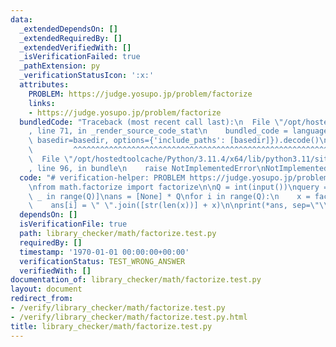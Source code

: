 ```yaml
---
data:
  _extendedDependsOn: []
  _extendedRequiredBy: []
  _extendedVerifiedWith: []
  _isVerificationFailed: true
  _pathExtension: py
  _verificationStatusIcon: ':x:'
  attributes:
    PROBLEM: https://judge.yosupo.jp/problem/factorize
    links:
    - https://judge.yosupo.jp/problem/factorize
  bundledCode: "Traceback (most recent call last):\n  File \"/opt/hostedtoolcache/Python/3.11.4/x64/lib/python3.11/site-packages/onlinejudge_verify/documentation/build.py\"\
    , line 71, in _render_source_code_stat\n    bundled_code = language.bundle(stat.path,\
    \ basedir=basedir, options={'include_paths': [basedir]}).decode()\n          \
    \         ^^^^^^^^^^^^^^^^^^^^^^^^^^^^^^^^^^^^^^^^^^^^^^^^^^^^^^^^^^^^^^^^^^^^^^^^^^^^^^^^^\n\
    \  File \"/opt/hostedtoolcache/Python/3.11.4/x64/lib/python3.11/site-packages/onlinejudge_verify/languages/python.py\"\
    , line 96, in bundle\n    raise NotImplementedError\nNotImplementedError\n"
  code: "# verification-helper: PROBLEM https://judge.yosupo.jp/problem/factorize\n\
    \nfrom math.factorize import factorize\n\nQ = int(input())\nquery = [input() for\
    \ _ in range(Q)]\nans = [None] * Q\nfor i in range(Q):\n    x = factorize(query[i])\n\
    \    ans[i] = \" \".join([str(len(x))] + x)\n\nprint(*ans, sep=\"\\n\")\n"
  dependsOn: []
  isVerificationFile: true
  path: library_checker/math/factorize.test.py
  requiredBy: []
  timestamp: '1970-01-01 00:00:00+00:00'
  verificationStatus: TEST_WRONG_ANSWER
  verifiedWith: []
documentation_of: library_checker/math/factorize.test.py
layout: document
redirect_from:
- /verify/library_checker/math/factorize.test.py
- /verify/library_checker/math/factorize.test.py.html
title: library_checker/math/factorize.test.py
---
```


